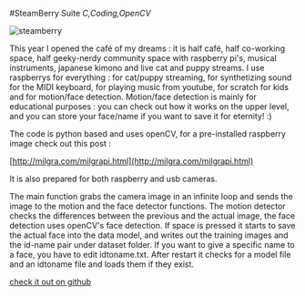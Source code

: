#SteamBerry Suite
_C,Coding,OpenCV_

![steamberry](/images/20190516_steamberry.png)

This year I opened the café of my dreams : it is half café, half co-working space, half geeky-nerdy community space with raspberry pi's, musical instruments, japanese kimono and live cat and puppy streams. 
I use raspberrys for everything : for cat/puppy streaming, for synthetizing sound for the MIDI keyboard, for playing music from youtube, for scratch for kids and for motion/face detection.
Motion/face detection is mainly for educational purposes : you can check out how it works on the upper level, and you can store your face/name if you want to save it for eternity! :)

The code is python based and uses openCV, for a pre-installed raspberry image check out this post :

[http://milgra.com/milgrapi.html](http://milgra.com/milgrapi.html)

It is also prepared for both raspberry and usb cameras. 

The main function grabs the camera image in an infinite loop and sends the image to the motion and the face detector functions. The motion detector checks the differences between the previous and the actual image, the face detection uses openCV's face detection. If space is pressed it starts to save the actual face into the data model, and writes out the training images and the id-name pair under dataset folder. If you want to give a specific name to a face, you have to edit idtoname.txt. After restart it checks for a model file and an idtoname file and loads them if they exist.

[check it out on github](https://github.com/milgra/steamberrysuite)